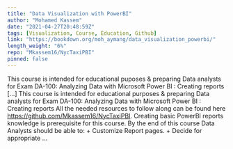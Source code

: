 ```yaml
---
title: "Data Visualization with PowerBI"
author: "Mohamed Kassem"
date: "2021-04-27T20:48:59Z"
tags: [Visualization, Course, Education, Github]
link: "https://bookdown.org/moh_aymang/data_visualization_powerbi/"
length_weight: "6%"
repo: "Mkassem16/NycTaxiPBI"
pinned: false
---
```


This course is intended for educational puposes & preparing Data analysts for Exam DA-100: Analyzing Data with Microsoft Power BI : Creating reports [...] This course is intended for educational purposes & preparing Data analysts for Exam DA-100: Analyzing Data with Microsoft Power BI : Creating reports All the needed resources to follow along can be found here https://github.com/Mkassem16/NycTaxiPBI. Creating basic PowerBI reports knowledge is prerequisite for this course. By the end of this course Data Analysts should be able to: + Customize Report pages. + Decide for appropriate ...
